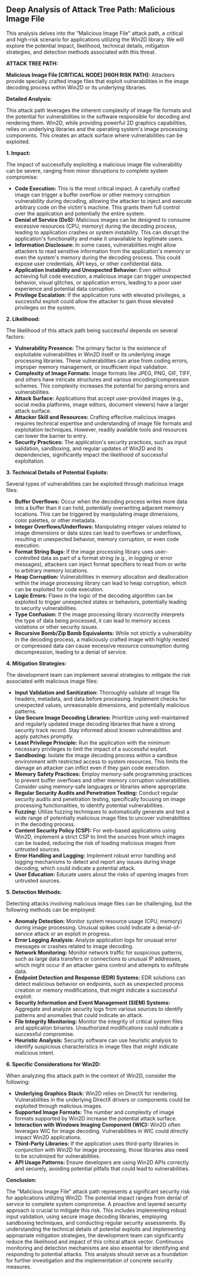 ## Deep Analysis of Attack Tree Path: Malicious Image File

This analysis delves into the "Malicious Image File" attack path, a critical and high-risk scenario for applications utilizing the Win2D library. We will explore the potential impact, likelihood, technical details, mitigation strategies, and detection methods associated with this threat.

**ATTACK TREE PATH:**

**Malicious Image File [CRITICAL NODE] [HIGH RISK PATH]:** Attackers provide specially crafted image files that exploit vulnerabilities in the image decoding process within Win2D or its underlying libraries.

**Detailed Analysis:**

This attack path leverages the inherent complexity of image file formats and the potential for vulnerabilities in the software responsible for decoding and rendering them. Win2D, while providing powerful 2D graphics capabilities, relies on underlying libraries and the operating system's image processing components. This creates an attack surface where vulnerabilities can be exploited.

**1. Impact:**

The impact of successfully exploiting a malicious image file vulnerability can be severe, ranging from minor disruptions to complete system compromise:

* **Code Execution:** This is the most critical impact. A carefully crafted image can trigger a buffer overflow or other memory corruption vulnerability during decoding, allowing the attacker to inject and execute arbitrary code on the victim's machine. This grants them full control over the application and potentially the entire system.
* **Denial of Service (DoS):**  Malicious images can be designed to consume excessive resources (CPU, memory) during the decoding process, leading to application crashes or system instability. This can disrupt the application's functionality and make it unavailable to legitimate users.
* **Information Disclosure:** In some cases, vulnerabilities might allow attackers to read sensitive information from the application's memory or even the system's memory during the decoding process. This could expose user credentials, API keys, or other confidential data.
* **Application Instability and Unexpected Behavior:** Even without achieving full code execution, a malicious image can trigger unexpected behavior, visual glitches, or application errors, leading to a poor user experience and potential data corruption.
* **Privilege Escalation:** If the application runs with elevated privileges, a successful exploit could allow the attacker to gain those elevated privileges on the system.

**2. Likelihood:**

The likelihood of this attack path being successful depends on several factors:

* **Vulnerability Presence:** The primary factor is the existence of exploitable vulnerabilities in Win2D itself or its underlying image processing libraries. These vulnerabilities can arise from coding errors, improper memory management, or insufficient input validation.
* **Complexity of Image Formats:**  Image formats like JPEG, PNG, GIF, TIFF, and others have intricate structures and various encoding/compression schemes. This complexity increases the potential for parsing errors and vulnerabilities.
* **Attack Surface:** Applications that accept user-provided images (e.g., social media platforms, image editors, document viewers) have a larger attack surface.
* **Attacker Skill and Resources:** Crafting effective malicious images requires technical expertise and understanding of image file formats and exploitation techniques. However, readily available tools and resources can lower the barrier to entry.
* **Security Practices:** The application's security practices, such as input validation, sandboxing, and regular updates of Win2D and its dependencies, significantly impact the likelihood of successful exploitation.

**3. Technical Details of Potential Exploits:**

Several types of vulnerabilities can be exploited through malicious image files:

* **Buffer Overflows:**  Occur when the decoding process writes more data into a buffer than it can hold, potentially overwriting adjacent memory locations. This can be triggered by manipulating image dimensions, color palettes, or other metadata.
* **Integer Overflows/Underflows:**  Manipulating integer values related to image dimensions or data sizes can lead to overflows or underflows, resulting in unexpected behavior, memory corruption, or even code execution.
* **Format String Bugs:** If the image processing library uses user-controlled data as part of a format string (e.g., in logging or error messages), attackers can inject format specifiers to read from or write to arbitrary memory locations.
* **Heap Corruption:**  Vulnerabilities in memory allocation and deallocation within the image processing library can lead to heap corruption, which can be exploited for code execution.
* **Logic Errors:**  Flaws in the logic of the decoding algorithm can be exploited to trigger unexpected states or behaviors, potentially leading to security vulnerabilities.
* **Type Confusion:**  If the image processing library incorrectly interprets the type of data being processed, it can lead to memory access violations or other security issues.
* **Recursive Bomb/Zip Bomb Equivalents:** While not strictly a vulnerability in the decoding process, a maliciously crafted image with highly nested or compressed data can cause excessive resource consumption during decompression, leading to a denial of service.

**4. Mitigation Strategies:**

The development team can implement several strategies to mitigate the risk associated with malicious image files:

* **Input Validation and Sanitization:**  Thoroughly validate all image file headers, metadata, and data before processing. Implement checks for unexpected values, unreasonable dimensions, and potentially malicious patterns.
* **Use Secure Image Decoding Libraries:**  Prioritize using well-maintained and regularly updated image decoding libraries that have a strong security track record. Stay informed about known vulnerabilities and apply patches promptly.
* **Least Privilege Principle:** Run the application with the minimum necessary privileges to limit the impact of a successful exploit.
* **Sandboxing:**  Isolate the image decoding process within a sandbox environment with restricted access to system resources. This limits the damage an attacker can inflict even if they gain code execution.
* **Memory Safety Practices:**  Employ memory-safe programming practices to prevent buffer overflows and other memory corruption vulnerabilities. Consider using memory-safe languages or libraries where appropriate.
* **Regular Security Audits and Penetration Testing:**  Conduct regular security audits and penetration testing, specifically focusing on image processing functionalities, to identify potential vulnerabilities.
* **Fuzzing:**  Utilize fuzzing techniques to automatically generate and test a wide range of potentially malicious image files to uncover vulnerabilities in the decoding process.
* **Content Security Policy (CSP):** For web-based applications using Win2D, implement a strict CSP to limit the sources from which images can be loaded, reducing the risk of loading malicious images from untrusted sources.
* **Error Handling and Logging:** Implement robust error handling and logging mechanisms to detect and report any issues during image decoding, which could indicate a potential attack.
* **User Education:** Educate users about the risks of opening images from untrusted sources.

**5. Detection Methods:**

Detecting attacks involving malicious image files can be challenging, but the following methods can be employed:

* **Anomaly Detection:** Monitor system resource usage (CPU, memory) during image processing. Unusual spikes could indicate a denial-of-service attack or an exploit in progress.
* **Error Logging Analysis:** Analyze application logs for unusual error messages or crashes related to image decoding.
* **Network Monitoring:** Monitor network traffic for suspicious patterns, such as large data transfers or connections to unusual IP addresses, which might occur if an attacker gains control and attempts to exfiltrate data.
* **Endpoint Detection and Response (EDR) Systems:** EDR solutions can detect malicious behavior on endpoints, such as unexpected process creation or memory modifications, that might indicate a successful exploit.
* **Security Information and Event Management (SIEM) Systems:** Aggregate and analyze security logs from various sources to identify patterns and anomalies that could indicate an attack.
* **File Integrity Monitoring:** Monitor the integrity of critical system files and application binaries. Unauthorized modifications could indicate a successful compromise.
* **Heuristic Analysis:** Security software can use heuristic analysis to identify suspicious characteristics in image files that might indicate malicious intent.

**6. Specific Considerations for Win2D:**

When analyzing this attack path in the context of Win2D, consider the following:

* **Underlying Graphics Stack:** Win2D relies on DirectX for rendering. Vulnerabilities in the underlying DirectX drivers or components could be exploited through malicious images.
* **Supported Image Formats:**  The number and complexity of image formats supported by Win2D increase the potential attack surface.
* **Interaction with Windows Imaging Component (WIC):** Win2D often leverages WIC for image decoding. Vulnerabilities in WIC could directly impact Win2D applications.
* **Third-Party Libraries:** If the application uses third-party libraries in conjunction with Win2D for image processing, those libraries also need to be scrutinized for vulnerabilities.
* **API Usage Patterns:** Ensure developers are using Win2D APIs correctly and securely, avoiding potential pitfalls that could lead to vulnerabilities.

**Conclusion:**

The "Malicious Image File" attack path represents a significant security risk for applications utilizing Win2D. The potential impact ranges from denial of service to complete system compromise. A proactive and layered security approach is crucial to mitigate this risk. This includes implementing robust input validation, using secure image decoding libraries, employing sandboxing techniques, and conducting regular security assessments. By understanding the technical details of potential exploits and implementing appropriate mitigation strategies, the development team can significantly reduce the likelihood and impact of this critical attack vector. Continuous monitoring and detection mechanisms are also essential for identifying and responding to potential attacks. This analysis should serve as a foundation for further investigation and the implementation of concrete security measures.
